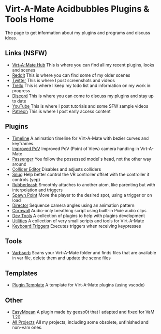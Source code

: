 # Virt-A-Mate Acidbubbles Plugins & Tools Home

The page to get information about my plugins and programs and discuss ideas.

## Links (NSFW)

* [Virt-A-Mate Hub](https://hub.virtamate.com/resources/authors/acid-bubbles.18/) This is where you can find all my recent plugins, looks and scenes
* [Reddit](https://www.reddit.com/user/acidbubbles/posts/) This is where you can find some of my older scenes
* [Twitter](https://twitter.com/acidbubblesanon) This is where I post screenshots and videos
* [Trello](https://trello.com/b/3dqtmZ3u/acid-bubbles-plugins) This is where I keep my todo list and information on my work in progress
* [Discord](https://discord.gg/xXpWAkB) This is where you can come to discuss my plugins and stay up to date
* [YouTube](https://www.youtube.com/channel/UChpAQh8Q4guZ500-NCV0IDQ) This is where I post tutorials and some SFW sample videos
* [Patreon](https://www.patreon.com/acidbubbles) This is where I post early access content

## Plugins

* [Timeline](https://github.com/acidbubbles/vam-timeline) A animation timeline for Virt-A-Mate with bezier curves and keyframes 
* [Improved PoV](https://github.com/acidbubbles/vam-improved-pov) Improved PoV (Point of View) camera handling in Virt-A-Mate 
* [Passenger](https://github.com/acidbubbles/vam-passenger) You follow the possessed model's head, not the other way around 
* [Collider Editor](https://github.com/acidbubbles/vam-collider-editor) Disables and adjusts colliders
* [Snug](https://github.com/acidbubbles/vam-snug) Help better control the VR controller offset with the controller it controls (yep) 
* [Rubberleash](https://github.com/acidbubbles/vam-rubberleash) Smoothly attaches to another atom, like parenting but with interpolation and triggers
* [Spawn Point](https://github.com/acidbubbles/vam-spawnpoint) Move the player to the desired spot, using a trigger or on load
* [Director](https://github.com/acidbubbles/vam-director) Sequence camera angles using an animation pattern 
* [Cornwall](https://github.com/acidbubbles/vam-cornwall) Audio-only breathing script using built-in Pixie audio clips  
* [Dev Tools](https://github.com/acidbubbles/vam-devtools) A collection of plugins to help with plugins development
* [Utilities](https://github.com/acidbubbles/vam-utilities) A collection of very small scripts and tools for Virt-A-Mate 
* [Keyboard Triggers](https://github.com/acidbubbles/vam-keyboard-triggers) Executes triggers when receiving keypresses

## Tools

* [Varbsorb](https://github.com/acidbubbles/vam-varbsorb) Scans your Virt-A-Mate folder and finds files that are available in var file, delete them and update the scene files

## Templates

* [Plugin Template](https://github.com/acidbubbles/vam-plugin-template) A template for Virt-A-Mate plugins (using vscode) 

## Other

* [EasyMoean](https://github.com/acidbubbles/vam-easymoan) A plugin made by geesp0t that I adapted and fixed for VaM 1.20
* [All Projects](https://github.com/acidbubbles) All my projects, including some obsolete, unfinished and non-vam ones.
